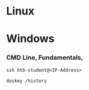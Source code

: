 # Linux

# Windows

### CMD Line, Fundamentals, 

```
ssh htb-student@<IP-Address>
```

```
doskey /history
```
